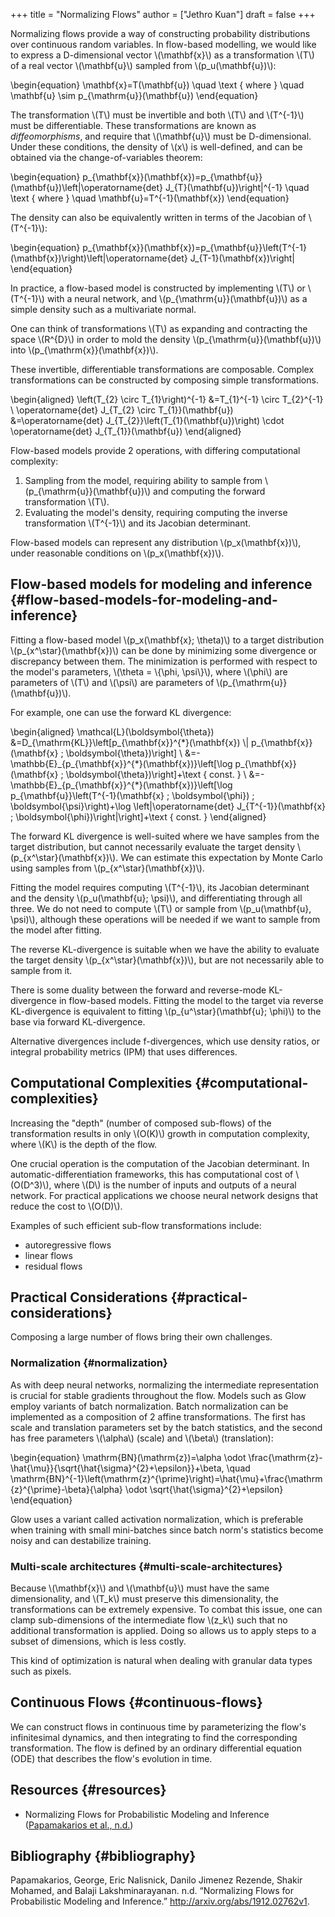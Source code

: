 +++
title = "Normalizing Flows"
author = ["Jethro Kuan"]
draft = false
+++

Normalizing flows provide a way of constructing probability
distributions over continuous random variables. In flow-based
modelling, we would like to express a D-dimensional vector
\\(\mathbf{x}\\) as a transformation \\(T\\) of a real vector \\(\mathbf{u}\\)
sampled from \\(p_u(\mathbf{u})\\):

\begin{equation}
\mathbf{x}=T(\mathbf{u}) \quad \text { where } \quad \mathbf{u} \sim p\_{\mathrm{u}}(\mathbf{u})
\end{equation}

The transformation \\(T\\) must be invertible and both \\(T\\) and \\(T^{-1}\\)
must be differentiable. These transformations are known as
_diffeomorphisms_, and require that \\(\mathbf{u}\\) must be
D-dimensional. Under these conditions, the density of \\(x\\) is
well-defined, and can be obtained via the change-of-variables theorem:

\begin{equation}
p\_{\mathbf{x}}(\mathbf{x})=p\_{\mathbf{u}}(\mathbf{u})\left|\operatorname{det} J\_{T}(\mathbf{u})\right|^{-1} \quad \text { where } \quad \mathbf{u}=T^{-1}(\mathbf{x})
\end{equation}

The density can also be equivalently written in terms of the Jacobian
of \\(T^{-1}\\):

\begin{equation}
p\_{\mathbf{x}}(\mathbf{x})=p\_{\mathbf{u}}\left(T^{-1}(\mathbf{x})\right)\left|\operatorname{det} J\_{T-1}(\mathbf{x})\right|
\end{equation}

In practice, a flow-based model is constructed by implementing \\(T\\) or
\\(T^{-1}\\) with a neural network, and \\(p\_{\mathrm{u}}(\mathbf{u})\\) as a
simple density such as a multivariate normal.

One can think of transformations \\(T\\) as expanding and contracting the
space \\(R^{D}\\) in order to mold the density
\\(p\_{\mathrm{u}}(\mathbf{u})\\) into \\(p\_{\mathrm{x}}(\mathbf{x})\\).

These invertible, differentiable transformations are composable.
Complex transformations can be constructed by composing simple
transformations.

\begin{aligned}
\left(T\_{2} \circ T\_{1}\right)^{-1} &=T\_{1}^{-1} \circ T\_{2}^{-1} \\ \operatorname{det} J\_{T\_{2} \circ T\_{1}}(\mathbf{u}) &=\operatorname{det} J\_{T\_{2}}\left(T\_{1}(\mathbf{u})\right) \cdot \operatorname{det} J\_{T\_{1}}(\mathbf{u})
\end{aligned}

Flow-based models provide 2 operations, with differing computational complexity:

1.  Sampling from the model, requiring ability to sample from
    \\(p\_{\mathrm{u}}(\mathbf{u})\\) and computing the forward
    transformation \\(T\\).
2.  Evaluating the model's density, requiring computing the inverse
    transformation \\(T^{-1}\\) and its Jacobian determinant.

Flow-based models can represent any distribution \\(p_x(\mathbf{x})\\),
under reasonable conditions on \\(p_x(\mathbf{x})\\).

## Flow-based models for modeling and inference {#flow-based-models-for-modeling-and-inference}

Fitting a flow-based model \\(p_x(\mathbf{x}; \theta)\\) to a target
distribution \\(p\_{x^\star}(\mathbf{x})\\) can be done by minimizing some
divergence or discrepancy between them. The minimization is performed
with respect to the model's parameters, \\(\theta = \\{\phi, \psi\\}\\),
where \\(\phi\\) are parameters of \\(T\\) and \\(\psi\\) are parameters of
\\(p\_{\mathrm{u}}(\mathbf{u})\\).

For example, one can use the forward KL divergence:

\begin{aligned} \mathcal{L}(\boldsymbol{\theta}) &=D\_{\mathrm{KL}}\left[p\_{\mathbf{x}}^{\*}(\mathbf{x}) \\| p\_{\mathbf{x}}(\mathbf{x} ; \boldsymbol{\theta})\right] \\ &=-\mathbb{E}\_{p\_{\mathbf{x}}^{\*}(\mathbf{x})}\left[\log p\_{\mathbf{x}}(\mathbf{x} ; \boldsymbol{\theta})\right]+\text { const. } \\ &=-\mathbb{E}\_{p\_{\mathbf{x}}^{\*}(\mathbf{x})}\left[\log p\_{\mathbf{u}}\left(T^{-1}(\mathbf{x} ; \boldsymbol{\phi}) ; \boldsymbol{\psi}\right)+\log \left|\operatorname{det} J\_{T^{-1}}(\mathbf{x} ; \boldsymbol{\phi})\right|\right]+\text { const. } \end{aligned}

The forward KL divergence is well-suited where we have samples from
the target distribution, but cannot necessarily evaluate the target
density \\(p\_{x^\star}(\mathbf{x})\\). We can estimate this expectation by
Monte Carlo using samples from \\(p\_{x^\star}(\mathbf{x})\\).

Fitting the model requires computing \\(T^{-1}\\), its Jacobian
determinant and the density \\(p_u(\mathbf{u}; \psi)\\), and
differentiating through all three. We do not need to compute \\(T\\) or
sample from \\(p_u(\mathbf{u}, \psi)\\), although these operations will be
needed if we want to sample from the model after fitting.

The reverse KL-divergence is suitable when we have the ability to
evaluate the target density \\(p\_{x^\star}(\mathbf{x})\\), but are not
necessarily able to sample from it.

There is some duality between the forward and reverse-mode
KL-divergence in flow-based models. Fitting the model to the target
via reverse KL-divergence is equivalent to fitting
\\(p\_{u^\star}(\mathbf{u}; \phi)\\) to the base via forward KL-divergence.

Alternative divergences include f-divergences, which use density
ratios, or integral probability metrics (IPM) that uses differences.

## Computational Complexities {#computational-complexities}

Increasing the "depth" (number of composed sub-flows) of the
transformation results in only \\(O(K)\\) growth in computation
complexity, where \\(K\\) is the depth of the flow.

One crucial operation is the computation of the Jacobian determinant.
In automatic-differentiation frameworks, this has computational cost
of \\(O(D^3)\\), where \\(D\\) is the number of inputs and outputs of a neural
network. For practical applications we choose neural network designs
that reduce the cost to \\(O(D)\\).

Examples of such efficient sub-flow transformations include:

- autoregressive flows
- linear flows
- residual flows

## Practical Considerations {#practical-considerations}

Composing a large number of flows bring their own challenges.

### Normalization {#normalization}

As with deep neural networks, normalizing the intermediate
representation is crucial for stable gradients throughout the flow.
Models such as Glow employ variants of batch normalization. Batch
normalization can be implemented as a composition of 2 affine
transformations. The first has scale and translation parameters set
by the batch statistics, and the second has free parameters \\(\alpha\\)
(scale) and \\(\beta\\) (translation):

\begin{equation}
\mathrm{BN}(\mathrm{z})=\alpha \odot \frac{\mathrm{z}-\hat{\mu}}{\sqrt{\hat{\sigma}^{2}+\epsilon}}+\beta, \quad \mathrm{BN}^{-1}\left(\mathrm{z}^{\prime}\right)=\hat{\mu}+\frac{\mathrm{z}^{\prime}-\beta}{\alpha} \odot \sqrt{\hat{\sigma}^{2}+\epsilon}
\end{equation}

Glow uses a variant called activation normalization, which is
preferable when training with small mini-batches since batch norm's
statistics become noisy and can destabilize training.

### Multi-scale architectures {#multi-scale-architectures}

Because \\(\mathbf{x}\\) and \\(\mathbf{u}\\) must have the same
dimensionality, and \\(T_k\\) must preserve this dimensionality, the
transformations can be extremely expensive. To combat this issue, one
can clamp sub-dimensions of the intermediate flow \\(z_k\\) such that no
additional transformation is applied. Doing so allows us to apply
steps to a subset of dimensions, which is less costly.

This kind of optimization is natural when dealing with granular data
types such as pixels.

## Continuous Flows {#continuous-flows}

We can construct flows in continuous time by parameterizing the flow's
infinitesimal dynamics, and then integrating to find the corresponding
transformation. The flow is defined by an ordinary differential
equation (ODE) that describes the flow's evolution in time.

## Resources {#resources}

- Normalizing Flows for Probabilistic Modeling and Inference ([Papamakarios et al., n.d.](#orge69f953))

## Bibliography {#bibliography}

<a id="orge69f953"></a>Papamakarios, George, Eric Nalisnick, Danilo Jimenez Rezende, Shakir Mohamed, and Balaji Lakshminarayanan. n.d. “Normalizing Flows for Probabilistic Modeling and Inference.” <http://arxiv.org/abs/1912.02762v1>.
